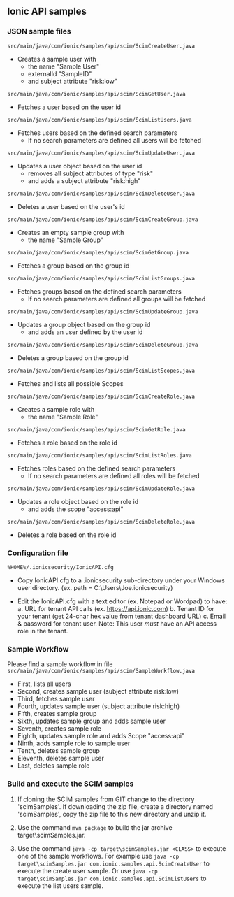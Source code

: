 ## Ionic API samples

### JSON sample files
`src/main/java/com/ionic/samples/api/scim/ScimCreateUser.java`
 - Creates a sample user with
   - the name "Sample User"
   - externalId "SampleID"
   - and subject attribute "risk:low"

`src/main/java/com/ionic/samples/api/scim/ScimGetUser.java`
 - Fetches a user based on the user id

`src/main/java/com/ionic/samples/api/scim/ScimListUsers.java`
 - Fetches users based on the defined search parameters
   - If no search parameters are defined all users will be fetched

`src/main/java/com/ionic/samples/api/scim/ScimUpdateUser.java`
 - Updates a user object based on the user id
   - removes all subject attributes of type "risk"
   - and adds a subject attribute "risk:high"

`src/main/java/com/ionic/samples/api/scim/ScimDeleteUser.java`
 - Deletes a user based on the user's id

`src/main/java/com/ionic/samples/api/scim/ScimCreateGroup.java`
 - Creates an empty sample group with
   - the name "Sample Group"

`src/main/java/com/ionic/samples/api/scim/ScimGetGroup.java`
 - Fetches a group based on the group id

`src/main/java/com/ionic/samples/api/scim/ScimListGroups.java`
 - Fetches groups based on the defined search parameters
   - If no search parameters are defined all groups will be fetched

`src/main/java/com/ionic/samples/api/scim/ScimUpdateGroup.java`
 - Updates a group object based on the group id
   - and adds an user defined by the user id

`src/main/java/com/ionic/samples/api/scim/ScimDeleteGroup.java`
 - Deletes a group based on the group id

`src/main/java/com/ionic/samples/api/scim/ScimListScopes.java`
 - Fetches and lists all possible Scopes

`src/main/java/com/ionic/samples/api/scim/ScimCreateRole.java`
 - Creates a sample role with
   - the name "Sample Role"

`src/main/java/com/ionic/samples/api/scim/ScimGetRole.java`
 - Fetches a role based on the role id

`src/main/java/com/ionic/samples/api/scim/ScimListRoles.java`
 - Fetches roles based on the defined search parameters
   - If no search parameters are defined all roles will be fetched

`src/main/java/com/ionic/samples/api/scim/ScimUpdateRole.java`
 - Updates a role object based on the role id
   - and adds the scope "access:api"

`src/main/java/com/ionic/samples/api/scim/ScimDeleteRole.java`
 - Deletes a role based on the role id


### Configuration file
`%HOME%/.ionicsecurity/IonicAPI.cfg`
 - Copy IonicAPI.cfg to a \.ionicsecurity sub-directory under your Windows user directory.
   (ex. path = C:\Users\Joe\.ionicsecurity)

 - Edit the IonicAPI.cfg with a text editor (ex. Notepad or Wordpad) to have:
     a. URL for tenant API calls (ex. https://api.ionic.com)
     b. Tenant ID for your tenant (get 24-char hex value from tenant dashboard URL)
     c. Email & password for tenant user.  Note:  This user _must_ have an API access role in the tenant.

### Sample Workflow

Please find a sample workflow in file
`src/main/java/com/ionic/samples/api/scim/SampleWorkflow.java`
 - First, lists all users
 - Second, creates sample user (subject attribute risk:low)
 - Third, fetches sample user
 - Fourth, updates sample user (subject attribute risk:high)
 - Fifth, creates sample group
 - Sixth, updates sample group and adds sample user
 - Seventh, creates sample role
 - Eighth, updates sample role and adds Scope "access:api"
 - Ninth, adds sample role to sample user
 - Tenth, deletes sample group
 - Eleventh, deletes sample user
 - Last, deletes sample role


 ### Build and execute the SCIM samples

1. If cloning the SCIM samples from GIT change to the directory 'scimSamples'.  If downloading the zip file, create a directory named 'scimSamples', copy the zip file to this new directory and unzip it.

2. Use the command `mvn package` to build the jar archive target\scimSamples.jar.

3. Use the command `java -cp target\scimSamples.jar <CLASS>` to execute one of the sample workflows.
For example use `java -cp target\scimSamples.jar com.ionic.samples.api.ScimCreateUser` to execute the create user sample.
Or use `java -cp target\scimSamples.jar com.ionic.samples.api.ScimListUsers` to execute the list users sample.
